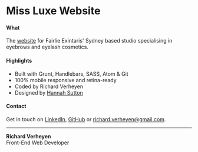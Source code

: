 # Miss Luxe Website

#### What
The [website](http://missluxe.com.au/) for Fairlie Exintaris' Sydney based studio specialising in eyebrows and eyelash cosmetics.

#### Highlights
* Built with Grunt, Handlebars, SASS, Atom & Git
* 100% mobile responsive and retina-ready
* Coded by Richard Verheyen
* Designed by [Hannah Sutton](http://hannahsuttondesign.com/)


#### Contact
Get in touch on [LinkedIn](https://au.linkedin.com/in/richard-verheyen-3bb050108), [GitHub](https://github.com/richardverheyen) or <a href="mailto:richard.verheyen@gmail.com" target="_blank">richard.verheyen@gmail.com</a>.

--------------

**Richard Verheyen**  
Front-End Web Developer
